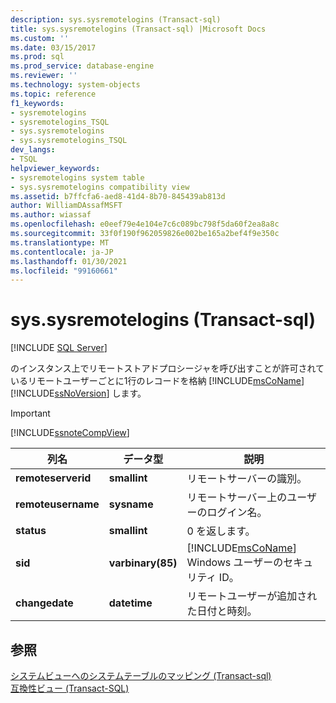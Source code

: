 ```yaml
---
description: sys.sysremotelogins (Transact-sql)
title: sys.sysremotelogins (Transact-sql) |Microsoft Docs
ms.custom: ''
ms.date: 03/15/2017
ms.prod: sql
ms.prod_service: database-engine
ms.reviewer: ''
ms.technology: system-objects
ms.topic: reference
f1_keywords:
- sysremotelogins
- sysremotelogins_TSQL
- sys.sysremotelogins
- sys.sysremotelogins_TSQL
dev_langs:
- TSQL
helpviewer_keywords:
- sysremotelogins system table
- sys.sysremotelogins compatibility view
ms.assetid: b7ffcfa6-aed8-41d4-8b70-845439ab813d
author: WilliamDAssafMSFT
ms.author: wiassaf
ms.openlocfilehash: e0eef79e4e104e7c6c089bc798f5da60f2ea8a8c
ms.sourcegitcommit: 33f0f190f962059826e002be165a2bef4f9e350c
ms.translationtype: MT
ms.contentlocale: ja-JP
ms.lasthandoff: 01/30/2021
ms.locfileid: "99160661"
---
```

# <a name="syssysremotelogins-transact-sql"></a>sys.sysremotelogins (Transact-sql)
[!INCLUDE [SQL Server](../../includes/applies-to-version/sqlserver.md)]

  のインスタンス上でリモートストアドプロシージャを呼び出すことが許可されているリモートユーザーごとに1行のレコードを格納 [!INCLUDE[msCoName](../../includes/msconame-md.md)] [!INCLUDE[ssNoVersion](../../includes/ssnoversion-md.md)] します。  
  
> [!IMPORTANT]  
>  [!INCLUDE[ssnoteCompView](../../includes/ssnotecompview-md.md)]  
  
|列名|データ型|説明|  
|-----------------|---------------|-----------------|  
|**remoteserverid**|**smallint**|リモートサーバーの識別。|  
|**remoteusername**|**sysname**|リモートサーバー上のユーザーのログイン名。|  
|**status**|**smallint**|0 を返します。|  
|**sid**|**varbinary(85)**|[!INCLUDE[msCoName](../../includes/msconame-md.md)] Windows ユーザーのセキュリティ ID。|  
|**changedate**|**datetime**|リモートユーザーが追加された日付と時刻。|  
  
## <a name="see-also"></a>参照  
 [システムビューへのシステムテーブルのマッピング &#40;Transact-sql&#41;](../../relational-databases/system-tables/mapping-system-tables-to-system-views-transact-sql.md)   
 [互換性ビュー &#40;Transact-SQL&#41;](~/relational-databases/system-compatibility-views/system-compatibility-views-transact-sql.md)  
  
  

